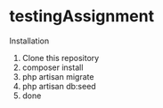 # testingAssignment
Installation

1) Clone this repository
2) composer install
3) php artisan migrate
4) php artisan db:seed
5) done
